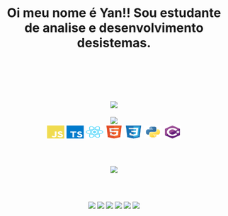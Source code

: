 <div align="center"> <h1>Oi meu nome é Yan!! Sou estudante de analise e desenvolvimento desistemas.</div>

  <br></br>

<!--
**YanMalaquias/YanMalaquias** is a ✨ _special_ ✨ repository because its `README.md` (this file) appears on your GitHub profile.

Here are some ideas to get you started:

- 🔭 I’m currently working on ...
- 🌱 I’m currently learning ...
- 👯 I’m looking to collaborate on ...
- 🤔 I’m looking for help with ...
- 💬 Ask me about ...
- 📫 How to reach me: ...
- 😄 Pronouns: ...
- ⚡ Fun fact: ...

--> 

<br></br>

<div align="center">
  <a href="https://github.com/YanMalaquias">
  <img height="180em" src="https://github-readme-stats.vercel.app/api?username=YanMalaquias&show_icons=true&theme=dracula&include_all_commits=true&count_private=true"/></a>
  <br></br>
  <img align="center width=400" src="https://github-readme-streak-stats.herokuapp.com/?user=YanMalaquias&theme=vue-dark&hide_border=true'/>
  <br></br>
  <img align="center width=400" src="https://github-readme-stats.vercel.app/api/top-langs/?username=YanMalaquias&theme=vue-dark&show_icons=true&hide_border=true&layout=compact'/>
</div>
<!-- Background -->

<!-- Introduction -->

<br></br>

<div align="center" style="display: inline_block"><br>
  <img align="center" alt="Yan-Js" height="30" width="40" src="https://raw.githubusercontent.com/devicons/devicon/master/icons/javascript/javascript-plain.svg">
  <img align="center" alt="Yan-Ts" height="30" width="40" src="https://raw.githubusercontent.com/devicons/devicon/master/icons/typescript/typescript-plain.svg">
  <img align="center" alt="Yan-React" height="30" width="40" src="https://raw.githubusercontent.com/devicons/devicon/master/icons/react/react-original.svg">
  <img align="center" alt="Yan-HTML" height="30" width="40" src="https://raw.githubusercontent.com/devicons/devicon/master/icons/html5/html5-original.svg">
  <img align="center" alt="Yan-CSS" height="30" width="40" src="https://raw.githubusercontent.com/devicons/devicon/master/icons/css3/css3-original.svg">
  <img align="center" alt="Yan-Python" height="30" width="40" src="https://raw.githubusercontent.com/devicons/devicon/master/icons/python/python-original.svg">
  <img align="center" alt="Yan-Csharp" height="30" width="40" src="https://raw.githubusercontent.com/devicons/devicon/master/icons/csharp/csharp-original.svg">
</div> 

<br></br>

<div align="center">
  <a href="https://github.com/YanMalaquias">
  <img height="180em" src="https://github-readme-stats.vercel.app/api/top-langs/?username=YanMalaquias&layout=compact&langs_count=7&theme=dracula"/></a>
</div>

<br></br>

<div align="center"> 
  <a href="https://www.youtube.com/channel/UC7FSt72YEGZb1w5GqQjlD9w" target="_blank"><img src="https://img.shields.io/badge/YouTube-FF0000?style=for-the-badge&logo=youtube&logoColor=white" target="_blank"></a>
  <a href="https://www.instagram.com/yan_gustf_malaquias/?hl=pt-br" target="_blank"><img src="https://img.shields.io/badge/-Instagram-%23E4405F?style=for-the-badge&logo=instagram&logoColor=white" target="_blank"></a>
 	<a href="" target="_blank"><img src="https://img.shields.io/badge/Twitch-9146FF?style=for-the-badge&logo=twitch&logoColor=white" target="_blank"></a>
 <a href="https://discord.com/channels/1144488489111535758/1144488490223017990" target="_blank"><img src="https://img.shields.io/badge/Discord-7289DA?style=for-the-badge&logo=discord&logoColor=white" target="_blank"></a> 
  <a href = "mailto:gustf1997@gmail.com"><img src="https://img.shields.io/badge/-Gmail-%23333?style=for-the-badge&logo=gmail&logoColor=white" target="_blank"></a>
  <a href="www.linkedin.com/in/yan-gustf-malaquias-da-silva-265773215/" target="_blank"><img src="https://img.shields.io/badge/-LinkedIn-%230077B5?style=for-the-badge&logo=linkedin&logoColor=white" target="_blank"></a> 
  
</div>
